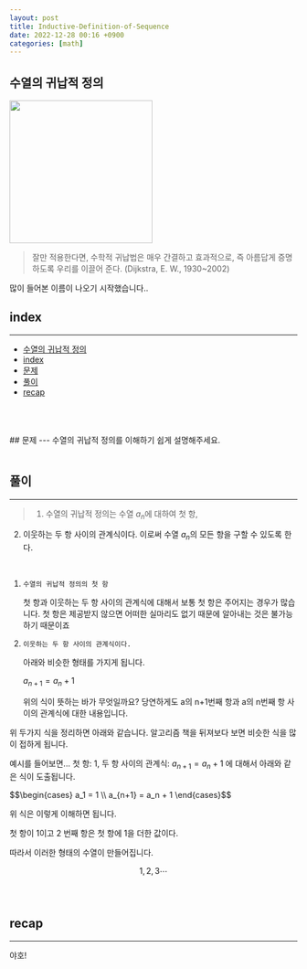 ```yaml
---
layout: post
title: Inductive-Definition-of-Sequence
date: 2022-12-28 00:16 +0900
categories: [math]
---
```

## 수열의 귀납적 정의
<img src="https://upload.wikimedia.org/wikipedia/commons/thumb/d/d9/Edsger_Wybe_Dijkstra.jpg/800px-Edsger_Wybe_Dijkstra.jpg"
width="250px"
 />

> 잘만 적용한다면, 수학적 귀납법은 매우
간결하고 효과적으로, 즉 아름답게
증명하도록 우리를 이끌어 준다. (Dijkstra, E. W., 1930~2002)

많이 들어본 이름이 나오기 시작했습니다..
<!--break-->
## index 
--- 
- [수열의 귀납적 정의](#수열의-귀납적-정의)
- [index](#index)
- [문제](#문제)
- [풀이](#풀이)
- [recap](#recap)

<br>
<br>
<br>
## 문제 
--- 
수열의 귀납적 정의를 이해하기 쉽게 설명해주세요.
<br>
<br>

## 풀이 
--- 
> 1. 수열의 귀납적 정의는 수열 ${a_n}$에 대하여 첫 항,
2. 이웃하는 두 항 사이의 관계식이다.
이로써 수열 ${ a_n }$의 모든 항을 구할 수 있도록 한다.
<br>

1. `수열의 귀납적 정의의 첫 항`

    첫 항과 이웃하는 두 항 사이의 관계식에 대해서
    보통 첫 항은 주어지는 경우가 많습니다. 
    첫 항은
    제공받지 않으면 어떠한 실마리도 없기 때문에 알아내는 것은 불가능하기 때문이죠


2. `이웃하는 두 항 사이의 관계식이다.`

    아래와 비슷한 형태를 가지게 됩니다.

    $a_{n+1} = a_n + 1$

    위의 식이 뜻하는 바가 무엇일까요? 당연하게도 a의 n+1번째 항과 a의 n번째 항 사이의 관계식에 대한 내용입니다.

위 두가지 식을 정리하면 아래와 같습니다. 알고리즘 책을 뒤져보다 보면 비슷한 식을 많이 접하게 됩니다.

예시를 들어보면...
 첫 항: 1, 
 두 항 사이의 관계식: $a_{n+1} = a_n + 1$
 에 대해서 아래와 같은 식이 도출됩니다.

<span>
$$\begin{cases}
   a_1 = 1 \\
   a_{n+1} = a_n + 1
\end{cases}$$
</span>


위 식은 이렇게 이해하면 됩니다.

첫 항이 1이고
2 번째 항은 첫 항에 1을 더한 값이다.

따라서 이러한 형태의 수열이 만들어집니다.

$$1, 2, 3 \dotsb$$
<br>
<br>

## recap 
--- 
야호!
<br>
<br>

